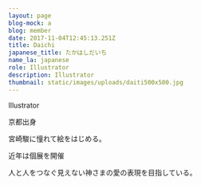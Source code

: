 ```yaml
---
layout: page
blog-mock: a
blog: member
date: 2017-11-04T12:45:13.251Z
title: Daichi
japanese_title: たかはしだいち
name_la: japanese
role: Illustrator
description: Illustrator
thumbnail: static/images/uploads/daiti500x500.jpg
---
```

Illustrator

京都出身

宮崎駿に憧れて絵をはじめる。

近年は個展を開催

人と人をつなぐ見えない神さまの愛の表現を目指している。
